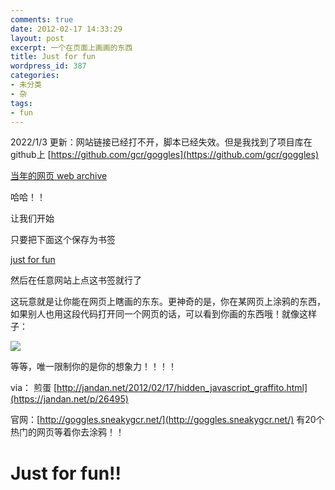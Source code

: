 ```yaml
---
comments: true
date: 2012-02-17 14:33:29
layout: post
excerpt: 一个在页面上画画的东西
title: Just for fun
wordpress_id: 387
categories:
- 未分类
- 杂
tags:
- fun
---
```


2022/1/3 更新：网站链接已经打不开，脚本已经失效。但是我找到了项目库在github上 [https://github.com/gcr/goggles](https://github.com/gcr/goggles)

[当年的网页 web archive](https://web.archive.org/web/20140207182328/http://jandan.net/2012/02/17/hidden_javascript_graffito.html)

哈哈！！

让我们开始

只要把下面这个保存为书签

<a href="javascript: (function () { if (window.goggles && window.goggles.active) { window.goggles.stop(); } else { window.GOGGLE_SERVER='http://goggles.sneakygcr.net/page'; var scr = document.createElement('script'); scr.type = 'text/javascript'; scr.src = 'http://goggles.sneakygcr.net/bookmarklet.js?rand='+Math.random(); document.documentElement.appendChild(scr); } })();">just for fun</a>

然后在任意网站上点这书签就行了

这玩意就是让你能在网页上瞎画的东东。更神奇的是，你在某网页上涂鸦的东西，如果别人也用这段代码打开同一个网页的话，可以看到你画的东西哦！就像这样子：

![](https://f.xavierskip.com:42049/i/99e80ed9f471792716f1ec289a1a343007e69ab047993cc4fcc70819136f8a27.jpg)

等等，唯一限制你的是你的想象力！！！！

via： 煎蛋  [http://jandan.net/2012/02/17/hidden_javascript_graffito.html](https://jandan.net/p/26495)

官网：[http://goggles.sneakygcr.net/](http://goggles.sneakygcr.net/) 有20个热门的网页等着你去涂鸦！！


# Just for fun!!
